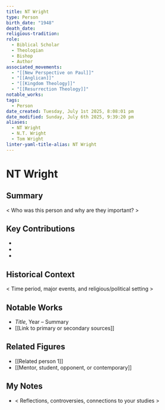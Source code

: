```yaml
---
title: NT Wright
type: Person
birth_date: "1948"
death_date: 
religious-tradition: 
role:
  - Biblical Scholar
  - Theologian
  - Bishop
  - Author
associated_movements:
  - "[[New Perspective on Paul]]"
  - "[[Anglican]]"
  - "[[Kingdom Theology]]"
  - "[[Resurrection Theology]]"
notable_works: 
tags:
  - Person
date_created: Tuesday, July 1st 2025, 8:08:01 pm
date_modified: Sunday, July 6th 2025, 9:39:20 pm
aliases:
  - NT Wright
  - N.T. Wright
  - Tom Wright
linter-yaml-title-alias: NT Wright
---
```


# NT Wright

## Summary
< Who was this person and why are they important? >

## Key Contributions
- 
- 
- 

## Historical Context
< Time period, major events, and religious/political setting >

## Notable Works
- *Title*, Year – Summary
- [[Link to primary or secondary sources]]


## Related Figures
- [[Related person 1]]
- [[Mentor, student, opponent, or contemporary]]

## My Notes
- < Reflections, controversies, connections to your studies >
